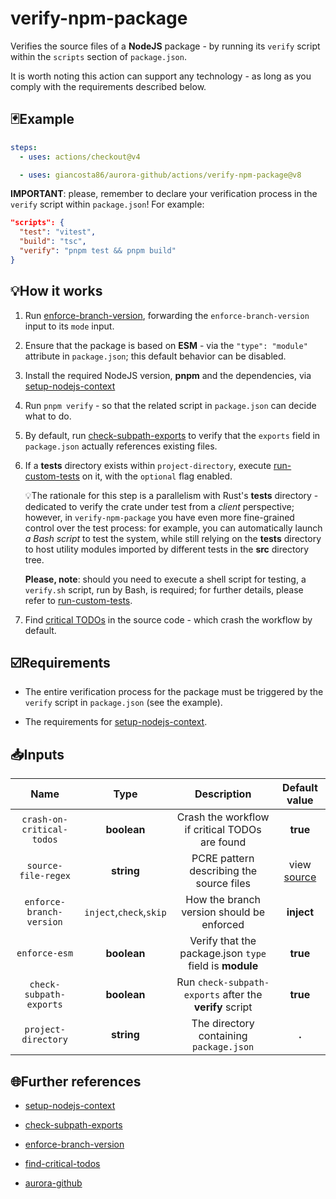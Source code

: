 # verify-npm-package

Verifies the source files of a **NodeJS** package - by running its `verify` script within the `scripts` section of `package.json`.

It is worth noting this action can support any technology - as long as you comply with the requirements described below.

## 🃏Example

```yaml
steps:
  - uses: actions/checkout@v4

  - uses: giancosta86/aurora-github/actions/verify-npm-package@v8
```

**IMPORTANT**: please, remember to declare your verification process in the `verify` script within `package.json`! For example:

```json
"scripts": {
  "test": "vitest",
  "build": "tsc",
  "verify": "pnpm test && pnpm build"
}
```

## 💡How it works

1. Run [enforce-branch-version](../enforce-branch-version/README.md), forwarding the `enforce-branch-version` input to its `mode` input.

1. Ensure that the package is based on **ESM** - via the `"type": "module"` attribute in `package.json`; this default behavior can be disabled.

1. Install the required NodeJS version, **pnpm** and the dependencies, via [setup-nodejs-context](../setup-nodejs-context/README.md)

1. Run `pnpm verify` - so that the related script in `package.json` can decide what to do.

1. By default, run [check-subpath-exports](../check-subpath-exports/README.md) to verify that the `exports` field in `package.json` actually references existing files.

1. If a **tests** directory exists within `project-directory`, execute [run-custom-tests](../run-custom-tests/README.md) on it, with the `optional` flag enabled.

   💡The rationale for this step is a parallelism with Rust's **tests** directory - dedicated to verify the crate under test from a _client_ perspective; however, in `verify-npm-package` you have even more fine-grained control over the test process: for example, you can automatically launch _a Bash script_ to test the system, while still relying on the **tests** directory to host utility modules imported by different tests in the **src** directory tree.

   **Please, note**: should you need to execute a shell script for testing, a `verify.sh` script, run by Bash, is required; for further details, please refer to [run-custom-tests](../run-custom-tests/README.md).

1. Find [critical TODOs](../find-critical-todos/README.md) in the source code - which crash the workflow by default.

## ☑️Requirements

- The entire verification process for the package must be triggered by the `verify` script in `package.json` (see the example).

- The requirements for [setup-nodejs-context](../setup-nodejs-context/README.md).

## 📥Inputs

|           Name            |          Type           |                       Description                       |       Default value       |
| :-----------------------: | :---------------------: | :-----------------------------------------------------: | :-----------------------: |
| `crash-on-critical-todos` |       **boolean**       |     Crash the workflow if critical TODOs are found      |         **true**          |
|    `source-file-regex`    |       **string**        |        PCRE pattern describing the source files         | view [source](action.yml) |
| `enforce-branch-version`  | `inject`,`check`,`skip` |        How the branch version should be enforced        |        **inject**         |
|       `enforce-esm`       |       **boolean**       | Verify that the package.json `type` field is **module** |         **true**          |
|  `check-subpath-exports`  |       **boolean**       | Run `check-subpath-exports` after the **verify** script |         **true**          |
|    `project-directory`    |       **string**        |         The directory containing `package.json`         |           **.**           |

## 🌐Further references

- [setup-nodejs-context](../setup-nodejs-context/README.md)

- [check-subpath-exports](../check-subpath-exports/README.md)

- [enforce-branch-version](../enforce-branch-version/README.md)

- [find-critical-todos](../find-critical-todos/README.md)

- [aurora-github](../../README.md)
